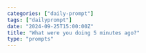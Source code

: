 ```yaml
---
categories: ["daily-prompt"]
tags: ["dailyprompt"]
date: "2024-09-25T15:00:00Z"
title: "What were you doing 5 minutes ago?"
type: "prompts"
---
```

